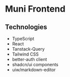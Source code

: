 # Muni Frontend

## Technologies

- TypeScript
- React
- Tanstack-Query
- Tailwind CSS
- better-auth client
- shadcn/ui components
- uiw/markdown-editor
